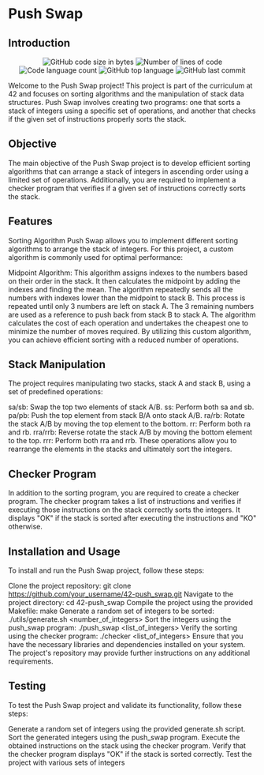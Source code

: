 <h1> Push Swap </h1>
<h2>Introduction </h2>
<p align="center">
	<img alt="GitHub code size in bytes" src="https://img.shields.io/github/languages/code-size/simon-zerisenay/42_Push_Swap?color=lightblue" />
	<img alt="Number of lines of code" src="https://img.shields.io/tokei/lines/github/simon-zerisenay/42_Push_Swap?color=critical" />
	<img alt="Code language count" src="https://img.shields.io/github/languages/count/simon-zerisenay/42_Push_Swap?color=yellow" />
	<img alt="GitHub top language" src="https://img.shields.io/github/languages/top/simon-zerisenay/42_Push_Swap?color=blue" />
	<img alt="GitHub last commit" src="https://img.shields.io/github/last-commit/simon-zerisenay/42_Push_Swap?color=green" />
</p>

Welcome to the Push Swap project! This project is part of the curriculum at 42 and focuses on sorting algorithms and the manipulation of stack data structures. Push Swap involves creating two programs: one that sorts a stack of integers using a specific set of operations, and another that checks if the given set of instructions properly sorts the stack.

<h2>Objective</h2>
The main objective of the Push Swap project is to develop efficient sorting algorithms that can arrange a stack of integers in ascending order using a limited set of operations. Additionally, you are required to implement a checker program that verifies if a given set of instructions correctly sorts the stack.

<h2>Features</h2>
Sorting Algorithm
Push Swap allows you to implement different sorting algorithms to arrange the stack of integers. For this project, a custom algorithm is commonly used for optimal performance:

Midpoint Algorithm: This algorithm assigns indexes to the numbers based on their order in the stack. It then calculates the midpoint by adding the indexes and finding the mean. The algorithm repeatedly sends all the numbers with indexes lower than the midpoint to stack B. This process is repeated until only 3 numbers are left on stack A. The 3 remaining numbers are used as a reference to push back from stack B to stack A. The algorithm calculates the cost of each operation and undertakes the cheapest one to minimize the number of moves required.
By utilizing this custom algorithm, you can achieve efficient sorting with a reduced number of operations.

<h2>Stack Manipulation</h2>
The project requires manipulating two stacks, stack A and stack B, using a set of predefined operations:

sa/sb: Swap the top two elements of stack A/B.
ss: Perform both sa and sb.
pa/pb: Push the top element from stack B/A onto stack A/B.
ra/rb: Rotate the stack A/B by moving the top element to the bottom.
rr: Perform both ra and rb.
rra/rrb: Reverse rotate the stack A/B by moving the bottom element to the top.
rrr: Perform both rra and rrb.
These operations allow you to rearrange the elements in the stacks and ultimately sort the integers.

<h2>Checker Program</h2>
In addition to the sorting program, you are required to create a checker program. The checker program takes a list of instructions and verifies if executing those instructions on the stack correctly sorts the integers. It displays "OK" if the stack is sorted after executing the instructions and "KO" otherwise.

<h2>Installation and Usage</h2>
To install and run the Push Swap project, follow these steps:

Clone the project repository: git clone https://github.com/your_username/42-push_swap.git
Navigate to the project directory: cd 42-push_swap
Compile the project using the provided Makefile: make
Generate a random set of integers to be sorted: ./utils/generate.sh <number_of_integers>
Sort the integers using the push_swap program: ./push_swap <list_of_integers>
Verify the sorting using the checker program: ./checker <list_of_integers>
Ensure that you have the necessary libraries and dependencies installed on your system. The project's repository may provide further instructions on any additional requirements.

<h2>Testing</h2>
To test the Push Swap project and validate its functionality, follow these steps:

Generate a random set of integers using the provided generate.sh script.
Sort the generated integers using the push_swap program.
Execute the obtained instructions on the stack using the checker program.
Verify that the checker program displays "OK" if the stack is sorted correctly.
Test the project with various sets of integers
